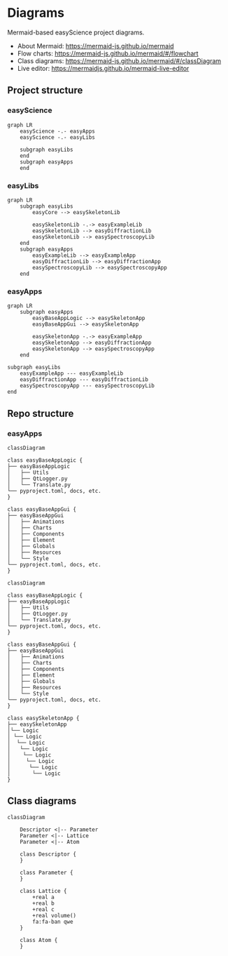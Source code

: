 # Diagrams

Mermaid-based easyScience project diagrams.

* About Mermaid: https://mermaid-js.github.io/mermaid
* Flow charts: https://mermaid-js.github.io/mermaid/#/flowchart
* Class diagrams: https://mermaid-js.github.io/mermaid/#/classDiagram
* Live editor: https://mermaidjs.github.io/mermaid-live-editor

## Project structure

### easyScience

```mermaid
graph LR
	easyScience -.- easyApps
	easyScience -.- easyLibs 

	subgraph easyLibs
	end
	subgraph easyApps
	end
```

### easyLibs

```mermaid
graph LR
	subgraph easyLibs
		easyCore --> easySkeletonLib

		easySkeletonLib -.-> easyExampleLib
		easySkeletonLib --> easyDiffractionLib
		easySkeletonLib --> easySpectroscopyLib
	end
	subgraph easyApps
		easyExampleLib --> easyExampleApp
		easyDiffractionLib --> easyDiffractionApp
		easySpectroscopyLib --> easySpectroscopyApp
	end
```

### easyApps

```mermaid
graph LR
	subgraph easyApps
		easyBaseAppLogic --> easySkeletonApp
		easyBaseAppGui --> easySkeletonApp

		easySkeletonApp -.-> easyExampleApp
		easySkeletonApp --> easyDiffractionApp
		easySkeletonApp --> easySpectroscopyApp
	end

subgraph easyLibs
	easyExampleApp --- easyExampleLib
	easyDiffractionApp --- easyDiffractionLib
	easySpectroscopyApp --- easySpectroscopyLib
end
```

## Repo structure

### easyApps

```mermaid
classDiagram

class easyBaseAppLogic {
├── easyBaseAppLogic
│⠀  ├── Utils
│⠀  ├── QtLogger.py
│⠀  └── Translate.py
└── pyproject.toml, docs, etc.
}

class easyBaseAppGui {
├── easyBaseAppGui
│⠀  ├── Animations
│⠀  ├── Charts
│⠀  ├── Components
│⠀  ├── Element
│⠀  ├── Globals
│⠀  ├── Resources
│⠀  └── Style
└── pyproject.toml, docs, etc.
}

classDiagram

class easyBaseAppLogic {
├── easyBaseAppLogic
│⠀  ├── Utils
│⠀  ├── QtLogger.py
│⠀  └── Translate.py
└── pyproject.toml, docs, etc.
}

class easyBaseAppGui {
├── easyBaseAppGui
│⠀  ├── Animations
│⠀  ├── Charts
│⠀  ├── Components
│⠀  ├── Element
│⠀  ├── Globals
│⠀  ├── Resources
│⠀  └── Style
└── pyproject.toml, docs, etc.
}

class easySkeletonApp {
├── easySkeletonApp
│└── Logic
│ └── Logic
│  └── Logic
│   └── Logic
│    └── Logic
│     └── Logic
│      └── Logic
│       └── Logic
}

```

## Class diagrams

```mermaid
classDiagram

	Descriptor <|-- Parameter
	Parameter <|-- Lattice
	Parameter <|-- Atom

	class Descriptor {
	}

	class Parameter {
	}

	class Lattice {
		+real a
		+real b
		+real c
		+real volume()
		fa:fa-ban qwe
	}

	class Atom {
	}
```
